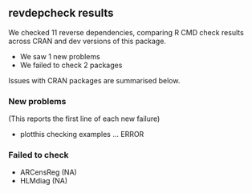 ## revdepcheck results

We checked 11 reverse dependencies, comparing R CMD check results across CRAN and dev versions of this package.

 * We saw 1 new problems
 * We failed to check 2 packages

Issues with CRAN packages are summarised below.

### New problems
(This reports the first line of each new failure)

* plotthis
  checking examples ... ERROR

### Failed to check

* ARCensReg (NA)
* HLMdiag   (NA)

